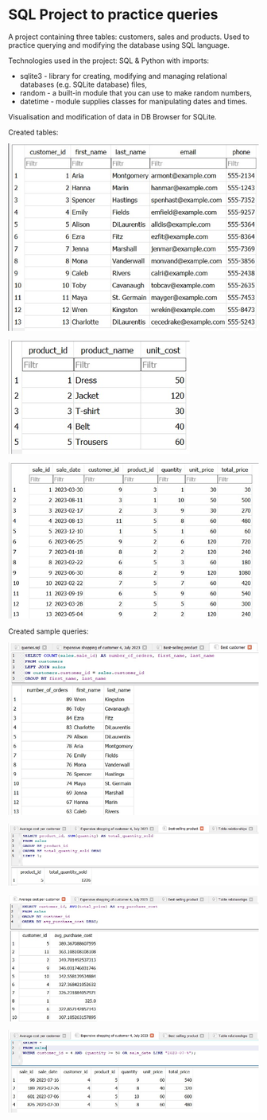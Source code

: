 # SQL Project to practice queries 

A project containing three tables: customers, sales and products.
Used to practice querying and modifying the database using SQL language.

Technologies used in the project: SQL & Python with imports:
- sqlite3 - library for creating, modifying and managing relational databases (e.g. SQLite database) files,
- random - a built-in module that you can use to make random numbers,
- datetime - module supplies classes for manipulating dates and times.

Visualisation and modification of data in DB Browser for SQLite.

Created tables:

![1](https://github.com/weronikaabednarz/SQL-and-Python/blob/main/screenshots/customers_table.jpg)

![2](https://github.com/weronikaabednarz/SQL-and-Python/blob/main/screenshots/products_table.jpg)

![3](https://github.com/weronikaabednarz/SQL-and-Python/blob/main/screenshots/sales_table.jpg)

Created sample queries:

![4](https://github.com/weronikaabednarz/SQL-and-Python/blob/main/screenshots/fourth_query.jpg)

![5](https://github.com/weronikaabednarz/SQL-and-Python/blob/main/screenshots/third_query.jpg)

![6](https://github.com/weronikaabednarz/SQL-and-Python/blob/main/screenshots/first_query.jpg)

![7](https://github.com/weronikaabednarz/SQL-and-Python/blob/main/screenshots/second_query.jpg)
